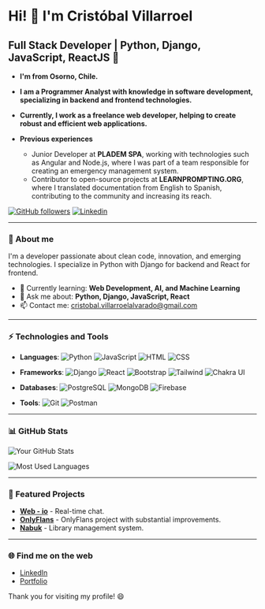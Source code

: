 
# Hi! 👋 I'm Cristóbal Villarroel

## Full Stack Developer | Python, Django, JavaScript, ReactJS 🚀

- **I'm from Osorno, Chile.**
  
- **I am a Programmer Analyst with knowledge in software development, specializing in backend and frontend technologies.**

- **Currently, I work as a freelance web developer, helping to create robust and efficient web applications.**

- **Previous experiences**
  - Junior Developer at **PLADEM SPA**, working with technologies such as Angular and Node.js, where I was part of a team responsible for creating an emergency management system.
  - Contributor to open-source projects at **LEARNPROMPTING.ORG**, where I translated documentation from English to Spanish, contributing to the community and increasing its reach.

[![GitHub followers](https://img.shields.io/github/followers/Crispovilla?label=Follow&style=social)](https://github.com/Crispovilla)
[![Linkedin](https://img.shields.io/badge/-LinkedIn-blue?style=flat-square&logo=Linkedin&logoColor=white&link=https://www.linkedin.com/in/crist%C3%B3bal-mat%C3%ADas-villarroel-alvarado-4b38a9150/)](https://www.linkedin.com/in/crist%C3%B3bal-mat%C3%ADas-villarroel-alvarado-4b38a9150/)

---

### 🚀 About me

I'm a developer passionate about clean code, innovation, and emerging technologies. I specialize in Python with Django for backend and React for frontend.

- 🌱 Currently learning: **Web Development, AI, and Machine Learning**
- 💬 Ask me about: **Python, Django, JavaScript, React**
- 📫 Contact me: [cristobal.villarroelalvarado@gmail.com](mailto:cristobal.villarroelalvarado@gmail.com)

---

### ⚡ Technologies and Tools

- **Languages**: ![Python](https://img.shields.io/badge/-Python-3776AB?logo=python&logoColor=white&style=flat) ![JavaScript](https://img.shields.io/badge/-JavaScript-F7DF1E?logo=javascript&logoColor=black&style=flat) ![HTML](https://img.shields.io/badge/-HTML-E34F26?logo=html5&logoColor=white&style=flat) ![CSS](https://img.shields.io/badge/-CSS-1572B6?logo=css3&logoColor=white&style=flat)

- **Frameworks**: ![Django](https://img.shields.io/badge/-Django-092E20?logo=django&logoColor=white&style=flat) ![React](https://img.shields.io/badge/-React-61DAFB?logo=react&logoColor=black&style=flat) ![Bootstrap](https://img.shields.io/badge/-Bootstrap-7952B3?logo=bootstrap&logoColor=white&style=flat) ![Tailwind](https://img.shields.io/badge/-Tailwind%20CSS-38B2AC?logo=tailwind-css&logoColor=white&style=flat) ![Chakra UI](https://img.shields.io/badge/-Chakra%20UI-319795?logo=chakra-ui&logoColor=white&style=flat)

- **Databases**: ![PostgreSQL](https://img.shields.io/badge/-PostgreSQL-4169E1?logo=postgresql&logoColor=white&style=flat) ![MongoDB](https://img.shields.io/badge/-MongoDB-47A248?logo=mongodb&logoColor=white&style=flat) ![Firebase](https://img.shields.io/badge/-Firebase-FFCA28?logo=firebase&logoColor=black&style=flat)

- **Tools**: ![Git](https://img.shields.io/badge/-Git-F05032?logo=git&logoColor=white&style=flat) ![Postman](https://img.shields.io/badge/-Postman-FF6C37?logo=postman&logoColor=white&style=flat)

---

### 📊 GitHub Stats

![Your GitHub Stats](https://github-readme-stats.vercel.app/api?username=Crispovilla&show_icons=true&theme=radical)

![Most Used Languages](https://github-readme-stats.vercel.app/api/top-langs/?username=Crispovilla&layout=compact&theme=radical)

---

### 🚧 Featured Projects

- [**Web - io**](https://web-io.netlify.app/) - Real-time chat.
- [**OnlyFlans**](https://crispo.pythonanywhere.com/) - OnlyFlans project with substantial improvements.
- [**Nabuk**](https://nabuk.netlify.app/) - Library management system.

---

### 🌐 Find me on the web

- [LinkedIn](https://www.linkedin.com/in/crist%C3%B3bal-mat%C3%ADas-villarroel-alvarado-4b38a9150/)
- [Portfolio](https://crispovilla.netlify.app/)

Thank you for visiting my profile! 😄
